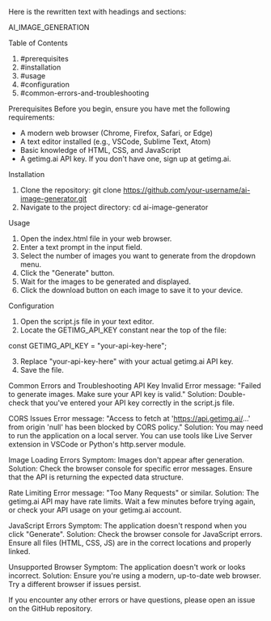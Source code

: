Here is the rewritten text with headings and sections:

AI_IMAGE_GENERATION

Table of Contents
1. #prerequisites
2. #installation
3. #usage
4. #configuration
5. #common-errors-and-troubleshooting

Prerequisites
Before you begin, ensure you have met the following requirements:

- A modern web browser (Chrome, Firefox, Safari, or Edge)
- A text editor installed (e.g., VSCode, Sublime Text, Atom)
- Basic knowledge of HTML, CSS, and JavaScript
- A getimg.ai API key. If you don't have one, sign up at getimg.ai.

Installation
1. Clone the repository: git clone https://github.com/your-username/ai-image-generator.git
2. Navigate to the project directory: cd ai-image-generator

Usage
1. Open the index.html file in your web browser.
2. Enter a text prompt in the input field.
3. Select the number of images you want to generate from the dropdown menu.
4. Click the "Generate" button.
5. Wait for the images to be generated and displayed.
6. Click the download button on each image to save it to your device.

Configuration
1. Open the script.js file in your text editor.
2. Locate the GETIMG_API_KEY constant near the top of the file:

const GETIMG_API_KEY = "your-api-key-here";

3. Replace "your-api-key-here" with your actual getimg.ai API key.
4. Save the file.

Common Errors and Troubleshooting
API Key Invalid
Error message: "Failed to generate images. Make sure your API key is valid."
Solution: Double-check that you've entered your API key correctly in the script.js file.

CORS Issues
Error message: "Access to fetch at 'https://api.getimg.ai/...' from origin 'null' has been blocked by CORS policy."
Solution: You may need to run the application on a local server. You can use tools like Live Server extension in VSCode or Python's http.server module.

Image Loading Errors
Symptom: Images don't appear after generation.
Solution: Check the browser console for specific error messages. Ensure that the API is returning the expected data structure.

Rate Limiting
Error message: "Too Many Requests" or similar.
Solution: The getimg.ai API may have rate limits. Wait a few minutes before trying again, or check your API usage on your getimg.ai account.

JavaScript Errors
Symptom: The application doesn't respond when you click "Generate".
Solution: Check the browser console for JavaScript errors. Ensure all files (HTML, CSS, JS) are in the correct locations and properly linked.

Unsupported Browser
Symptom: The application doesn't work or looks incorrect.
Solution: Ensure you're using a modern, up-to-date web browser. Try a different browser if issues persist.

If you encounter any other errors or have questions, please open an issue on the GitHub repository.
